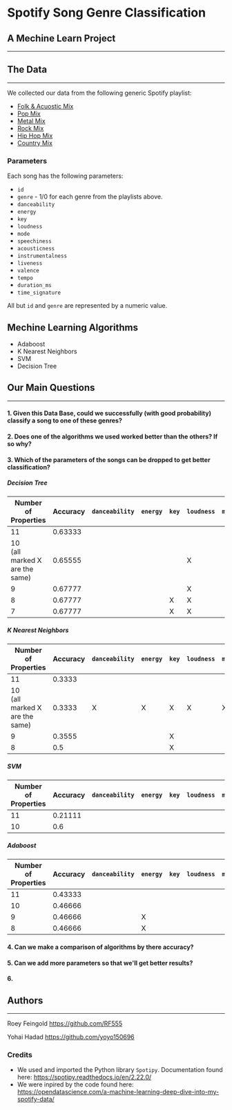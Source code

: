 # Spotify Song Genre Classification

## A Mechine Learn Project

___

## The Data

___
We collected our data from the following generic Spotify playlist:

* [Folk & Acuostic Mix](https://open.spotify.com/playlist/37i9dQZF1EQp62d3Dl7ECY)
* [Pop Mix](https://open.spotify.com/playlist/37i9dQZF1EQncLwOalG3K7)
* [Metal Mix](https://open.spotify.com/playlist/37i9dQZF1EQpgT26jgbgRI)
* [Rock Mix](https://open.spotify.com/playlist/37i9dQZF1EQpj7X7UK8OOF)
* [Hip Hop Mix](https://open.spotify.com/playlist/37i9dQZF1EQnqst5TRi17F)
* [Country Mix](https://open.spotify.com/playlist/37i9dQZF1EQmPV0vrce2QZ)

### Parameters

Each song has the following parameters:

* `id`
* `genre` - 1/0 for each genre from the playlists above.
* `danceability`
* `energy`
* `key`
* `loudness`
* `mode`
* `speechiness`
* `acousticness`
* `instrumentalness`
* `liveness`
* `valence`
* `tempo`
* `duration_ms`
* `time_signature`

All but `id` and `genre` are represented by a numeric value.

## Mechine Learning Algorithms

* Adaboost
* K Nearest Neighbors
* SVM
* Decision Tree

## Our Main Questions

___

#### 1. Given this Data Base, could we successfully (with good probability) classify a song to one of these genres?

#### 2. Does one of the algorithms we used worked better than the others? If so why?

#### 3. Which of the parameters of the songs can be dropped to get better classification?

##### Decision Tree

| Number of Properties               | Accuracy | `danceability` | `energy` | `key` | `loudness` | `mode` | `speechiness` | `acousticness` | `instrumentalness` | `liveness` | `valence` | `tempo` | `duration_ms` |
|------------------------------------|----------|----------------|----------|-------|------------|--------|---------------|----------------|--------------------|------------|-----------|---------|---------------|
| 11                                 | 0.63333  |                |          |       |            |        |               |                |                    |            |           |         |               |
| 10<br/>(all marked X are the same) | 0.65555  |                |          |       | X          |        |               |                | X                  |            |           | X       |               |
| 9                                  | 0.67777  |                |          |       | X          |        |               |                |                    |            |           |         | X             |
| 8                                  | 0.67777  |                |          | X     | X          |        |               |                |                    |            |           |         | X             |
| 7                                  | 0.67777  |                |          | X     | X          |        |               |                |                    | X          |           |         | X             |

##### K Nearest Neighbors

| Number of Properties               | Accuracy | `danceability` | `energy` | `key` | `loudness` | `mode` | `speechiness` | `acousticness` | `instrumentalness` | `liveness` | `valence` | `tempo` | `duration_ms` |
|------------------------------------|----------|----------------|----------|-------|------------|--------|---------------|----------------|--------------------|------------|-----------|---------|---------------|
| 11                                 | 0.3333   |                |          |       |            |        |               |                |                    |            |           |         |               |
| 10<br/>(all marked X are the same) | 0.3333   | X              | X        | X     | X          | X      | X             | X              | X                  | X          | X         | X       | X             |
| 9                                  | 0.3555   |                |          | X     |            |        |               |                |                    |            |           |         | X             |
| 8                                  | 0.5      |                |          | X     |            |        |               |                |                    |            |           | X       | X             |

##### SVM

| Number of Properties | Accuracy | `danceability` | `energy` | `key` | `loudness` | `mode` | `speechiness` | `acousticness` | `instrumentalness` | `liveness` | `valence` | `tempo` | `duration_ms` |
|----------------------|----------|----------------|----------|-------|------------|--------|---------------|----------------|--------------------|------------|-----------|---------|---------------|
| 11                   | 0.21111  |                |          |       |            |        |               |                |                    |            |           |         |               |
| 10                   | 0.6      |                |          |       |            |        |               |                |                    |            |           |         | X             |

##### Adaboost

| Number of Properties | Accuracy | `danceability` | `energy` | `key` | `loudness` | `mode` | `speechiness` | `acousticness` | `instrumentalness` | `liveness` | `valence` | `tempo` | `duration_ms` |
|----------------------|----------|----------------|----------|-------|------------|--------|---------------|----------------|--------------------|------------|-----------|---------|---------------|
| 11                   | 0.43333  |                |          |       |            |        |               |                |                    |            |           |         |               |
| 10                   | 0.46666  |                |          |       |            |        | X             |                |                    |            |           |         |               |
| 9                    | 0.46666  |                | X        |       |            |        | X             |                |                    |            |           |         |               |
| 8                    | 0.46666  |                | X        |       |            |        | X             |                |                    |            |           |         | X             |

#### 4. Can we make a comparison of algorithms by there accuracy?

#### 5. Can we add more parameters so that we'll get better results?

#### 6.

## Authors

___
Roey Feingold https://github.com/RF555

Yohai Hadad https://github.com/yoyo150696

### Credits

* We used and imported the Python library `Spotipy`. Documentation found here: https://spotipy.readthedocs.io/en/2.22.0/
* We were inpired by the code found here: https://opendatascience.com/a-machine-learning-deep-dive-into-my-spotify-data/